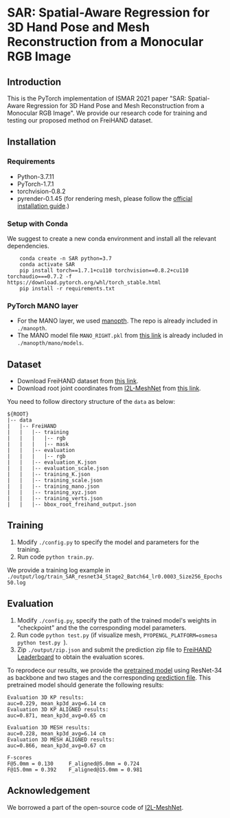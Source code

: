 # SAR: Spatial-Aware Regression for 3D Hand Pose and Mesh Reconstruction from a Monocular RGB Image

## Introduction
This is the PyTorch implementation of ISMAR 2021 paper "SAR: Spatial-Aware Regression for 3D Hand Pose and Mesh Reconstruction from a Monocular RGB Image".
We provide our research code for training and testing our proposed method on FreiHAND dataset.

## Installation
### Requirements
- Python-3.7.11
- PyTorch-1.7.1
- torchvision-0.8.2
- pyrender-0.1.45 (for rendering mesh, please follow the [official installation guide](https://pyrender.readthedocs.io/en/latest/install/).) 

### Setup with Conda
We suggest to create a new conda environment and install all the relevant dependencies.

        conda create -n SAR python=3.7
        conda activate SAR
        pip install torch==1.7.1+cu110 torchvision==0.8.2+cu110 torchaudio===0.7.2 -f https://download.pytorch.org/whl/torch_stable.html
        pip install -r requirements.txt

### PyTorch MANO layer
- For the MANO layer, we used [manopth](https://github.com/hassony2/manopth). The repo is already included in `./manopth`.
- The MANO model file `MANO_RIGHT.pkl` from [this link](https://mano.is.tue.mpg.de/) is already included in `./manopth/mano/models`.

## Dataset
- Download FreiHAND dataset from [this link](https://lmb.informatik.uni-freiburg.de/resources/datasets/FreihandDataset.en.html).
- Download root joint coordinates from [I2L-MeshNet](https://github.com/mks0601/I2L-MeshNet_RELEASE/tree/7b9aabf93535deca01b988c9d6ef02f002ffe7c8) from 
[this link](https://drive.google.com/drive/folders/1OzwQG2ZutJ4Lzg5psilStsv_MO6-cysA).

You need to follow directory structure of the  ` data `  as below:

    ${ROOT}  
    |-- data  
    |   |-- FreiHAND
    |   |   |-- training
    |   |   |   |-- rgb
    |   |   |   |-- mask
    |   |   |-- evaluation
    |   |   |   |-- rgb
    |   |   |-- evaluation_K.json
    |   |   |-- evaluation_scale.json
    |   |   |-- training_K.json
    |   |   |-- training_scale.json
    |   |   |-- training_mano.json
    |   |   |-- training_xyz.json
    |   |   |-- training_verts.json
    |   |   |-- bbox_root_freihand_output.json
        
## Training
1. Modify `./config.py` to specify the model and parameters for the training.
2. Run code `python train.py`.

We provide a training log example in `./output/log/train_SAR_resnet34_Stage2_Batch64_lr0.0003_Size256_Epochs50.log`

## Evaluation
1. Modify `./config.py`, specify the path of the trained model's weights in "checkpoint" and the the corresponding model parameters.
2. Run code `python test.py` (if visualize mesh, `PYOPENGL_PLATFORM=osmesa python test.py
`).
3. Zip `./output/zip.json` and submit the prediction zip file to 
[FreiHAND Leaderboard](https://competitions.codalab.org/competitions/21238) to obtain the evaluation scores.

To reprodece our results, we provide the [pretrained model](https://drive.google.com/file/d/1j9gUbXor-FuX_YH1fptSTE1DVSjjnZRp/view?usp=sharing) 
using ResNet-34 as backbone and two stages and the corresponding [prediction file](https://drive.google.com/file/d/16oQKiDwEKOFjn6Gq7u8AiJjvpAvCA75w/view?usp=sharing). 
This pretrained model should generate the following results:

    Evaluation 3D KP results:
    auc=0.229, mean_kp3d_avg=6.14 cm
    Evaluation 3D KP ALIGNED results:
    auc=0.871, mean_kp3d_avg=0.65 cm

    Evaluation 3D MESH results:
    auc=0.228, mean_kp3d_avg=6.14 cm
    Evaluation 3D MESH ALIGNED results:
    auc=0.866, mean_kp3d_avg=0.67 cm

    F-scores
    F@5.0mm = 0.130 	F_aligned@5.0mm = 0.724
    F@15.0mm = 0.392 	F_aligned@15.0mm = 0.981

## Acknowledgement
We borrowed a part of the open-source code of [I2L-MeshNet](https://github.com/mks0601/I2L-MeshNet_RELEASE/tree/7b9aabf93535deca01b988c9d6ef02f002ffe7c8). 



        

        
    
    
    


